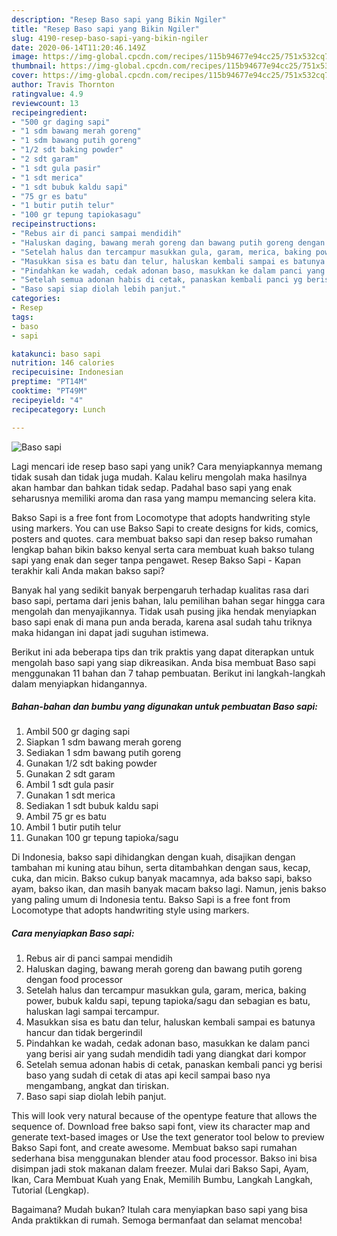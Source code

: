 ```yaml
---
description: "Resep Baso sapi yang Bikin Ngiler"
title: "Resep Baso sapi yang Bikin Ngiler"
slug: 4190-resep-baso-sapi-yang-bikin-ngiler
date: 2020-06-14T11:20:46.149Z
image: https://img-global.cpcdn.com/recipes/115b94677e94cc25/751x532cq70/baso-sapi-foto-resep-utama.jpg
thumbnail: https://img-global.cpcdn.com/recipes/115b94677e94cc25/751x532cq70/baso-sapi-foto-resep-utama.jpg
cover: https://img-global.cpcdn.com/recipes/115b94677e94cc25/751x532cq70/baso-sapi-foto-resep-utama.jpg
author: Travis Thornton
ratingvalue: 4.9
reviewcount: 13
recipeingredient:
- "500 gr daging sapi"
- "1 sdm bawang merah goreng"
- "1 sdm bawang putih goreng"
- "1/2 sdt baking powder"
- "2 sdt garam"
- "1 sdt gula pasir"
- "1 sdt merica"
- "1 sdt bubuk kaldu sapi"
- "75 gr es batu"
- "1 butir putih telur"
- "100 gr tepung tapiokasagu"
recipeinstructions:
- "Rebus air di panci sampai mendidih"
- "Haluskan daging, bawang merah goreng dan bawang putih goreng dengan food processor"
- "Setelah halus dan tercampur masukkan gula, garam, merica, baking power, bubuk kaldu sapi, tepung tapioka/sagu dan sebagian es batu, haluskan lagi sampai tercampur."
- "Masukkan sisa es batu dan telur, haluskan kembali sampai es batunya hancur dan tidak bergerindil"
- "Pindahkan ke wadah, cedak adonan baso, masukkan ke dalam panci yang berisi air yang sudah mendidih tadi yang diangkat dari kompor"
- "Setelah semua adonan habis di cetak, panaskan kembali panci yg berisi baso yang sudah di cetak di atas api kecil sampai baso nya mengambang, angkat dan tiriskan."
- "Baso sapi siap diolah lebih panjut."
categories:
- Resep
tags:
- baso
- sapi

katakunci: baso sapi 
nutrition: 146 calories
recipecuisine: Indonesian
preptime: "PT14M"
cooktime: "PT49M"
recipeyield: "4"
recipecategory: Lunch

---
```



![Baso sapi](https://img-global.cpcdn.com/recipes/115b94677e94cc25/751x532cq70/baso-sapi-foto-resep-utama.jpg)

Lagi mencari ide resep baso sapi yang unik? Cara menyiapkannya memang tidak susah dan tidak juga mudah. Kalau keliru mengolah maka hasilnya akan hambar dan bahkan tidak sedap. Padahal baso sapi yang enak seharusnya memiliki aroma dan rasa yang mampu memancing selera kita.

Bakso Sapi is a free font from Locomotype that adopts handwriting style using markers. You can use Bakso Sapi to create designs for kids, comics, posters and quotes. cara membuat bakso sapi dan resep bakso rumahan lengkap bahan bikin bakso kenyal serta cara membuat kuah bakso tulang sapi yang enak dan seger tanpa pengawet. Resep Bakso Sapi - Kapan terakhir kali Anda makan bakso sapi?

Banyak hal yang sedikit banyak berpengaruh terhadap kualitas rasa dari baso sapi, pertama dari jenis bahan, lalu pemilihan bahan segar hingga cara mengolah dan menyajikannya. Tidak usah pusing jika hendak menyiapkan baso sapi enak di mana pun anda berada, karena asal sudah tahu triknya maka hidangan ini dapat jadi suguhan istimewa.


Berikut ini ada beberapa tips dan trik praktis yang dapat diterapkan untuk mengolah baso sapi yang siap dikreasikan. Anda bisa membuat Baso sapi menggunakan 11 bahan dan 7 tahap pembuatan. Berikut ini langkah-langkah dalam menyiapkan hidangannya.

<!--inarticleads1-->

##### Bahan-bahan dan bumbu yang digunakan untuk pembuatan Baso sapi:

1. Ambil 500 gr daging sapi
1. Siapkan 1 sdm bawang merah goreng
1. Sediakan 1 sdm bawang putih goreng
1. Gunakan 1/2 sdt baking powder
1. Gunakan 2 sdt garam
1. Ambil 1 sdt gula pasir
1. Gunakan 1 sdt merica
1. Sediakan 1 sdt bubuk kaldu sapi
1. Ambil 75 gr es batu
1. Ambil 1 butir putih telur
1. Gunakan 100 gr tepung tapioka/sagu


Di Indonesia, bakso sapi dihidangkan dengan kuah, disajikan dengan tambahan mi kuning atau bihun, serta ditambahkan dengan saus, kecap, cuka, dan micin. Bakso cukup banyak macamnya, ada bakso sapi, bakso ayam, bakso ikan, dan masih banyak macam bakso lagi. Namun, jenis bakso yang paling umum di Indonesia tentu. Bakso Sapi is a free font from Locomotype that adopts handwriting style using markers. 

<!--inarticleads2-->

##### Cara menyiapkan Baso sapi:

1. Rebus air di panci sampai mendidih
1. Haluskan daging, bawang merah goreng dan bawang putih goreng dengan food processor
1. Setelah halus dan tercampur masukkan gula, garam, merica, baking power, bubuk kaldu sapi, tepung tapioka/sagu dan sebagian es batu, haluskan lagi sampai tercampur.
1. Masukkan sisa es batu dan telur, haluskan kembali sampai es batunya hancur dan tidak bergerindil
1. Pindahkan ke wadah, cedak adonan baso, masukkan ke dalam panci yang berisi air yang sudah mendidih tadi yang diangkat dari kompor
1. Setelah semua adonan habis di cetak, panaskan kembali panci yg berisi baso yang sudah di cetak di atas api kecil sampai baso nya mengambang, angkat dan tiriskan.
1. Baso sapi siap diolah lebih panjut.


This will look very natural because of the opentype feature that allows the sequence of. Download free bakso sapi font, view its character map and generate text-based images or Use the text generator tool below to preview Bakso Sapi font, and create awesome. Membuat bakso sapi rumahan sederhana bisa menggunakan blender atau food processor. Bakso ini bisa disimpan jadi stok makanan dalam freezer. Mulai dari Bakso Sapi, Ayam, Ikan, Cara Membuat Kuah yang Enak, Memilih Bumbu, Langkah Langkah, Tutorial (Lengkap). 

Bagaimana? Mudah bukan? Itulah cara menyiapkan baso sapi yang bisa Anda praktikkan di rumah. Semoga bermanfaat dan selamat mencoba!
